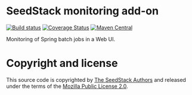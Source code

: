# SeedStack monitoring add-on 
[![Build status](https://travis-ci.org/seedstack/monitoring-addon.svg?branch=master)](https://travis-ci.org/seedstack/monitoring-addon) [![Coverage Status](https://coveralls.io/repos/seedstack/monitoring-addon/badge.svg?branch=master)](https://coveralls.io/r/seedstack/monitoring-addon?branch=master) [![Maven Central](https://maven-badges.herokuapp.com/maven-central/org.seedstack.addons.monitoring/monitoring/badge.svg?style=flat)](https://maven-badges.herokuapp.com/maven-central/org.seedstack.addons.monitoring/monitoring)

Monitoring of Spring batch jobs in a Web UI.

# Copyright and license

This source code is copyrighted by [The SeedStack Authors](https://github.com/seedstack/seedstack/blob/master/AUTHORS) and
released under the terms of the [Mozilla Public License 2.0](https://www.mozilla.org/MPL/2.0/). 
